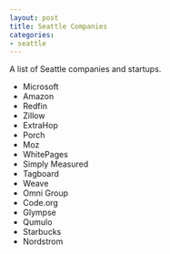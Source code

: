 ```yaml
---
layout: post
title: Seattle Companies
categories:
- seattle
---
```


A list of Seattle companies and startups.

* Microsoft
* Amazon
* Redfin
* Zillow
* ExtraHop
* Porch
* Moz
* WhitePages
* Simply Measured
* Tagboard
* Weave
* Omni Group
* Code.org
* Glympse
* Qumulo
* Starbucks
* Nordstrom